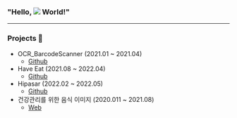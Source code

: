 ### **"Hello, <img src="https://img.shields.io/badge/AOS-000000?style=plastic&&logo=android&logoColor=white"/> World!"**

---


### Projects 🚀
- OCR_BarcodeScanner (2021.01 ~ 2021.04)
  - [Github](https://github.com/hoilea/OCR_BarcodeScanner)
- Have Eat (2021.08 ~ 2022.04)
  - [Github](https://github.com/hoilea/HaveEat)
- Hipasar (2022.02 ~ 2022.05)
  - [Github](https://github.com/hoilea/hipasar-android)
- 건강관리를 위한 음식 이미지 (2020.011 ~ 2021.08)
  - [Web](https://aihub.or.kr/aihubdata/data/view.do?dataSetSn=242)
